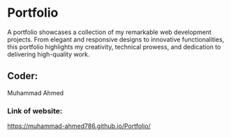 # Portfolio
A portfolio showcases a collection of my remarkable web development projects. From elegant and responsive designs to innovative functionalities, this portfolio highlights my creativity, technical prowess, and dedication to delivering high-quality work.

## Coder:
Muhammad Ahmed

### Link of website:
https://muhammad-ahmed786.github.io/Portfolio/